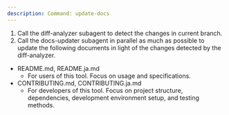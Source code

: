 ```yaml
---
description: Command: update-docs
---
```


1. Call the diff-analyzer subagent to detect the changes in current branch.
2. Call the docs-updater subagent in parallel as much as possible to update the following documents in light of the changes detected by the diff-analyzer.
  - README.md, README.ja.md
    - For users of this tool. Focus on usage and specifications.
  - CONTRIBUTING.md, CONTRIBUTING.ja.md
    - For developers of this tool. Focus on project structure, dependencies, development environment setup, and testing methods.
